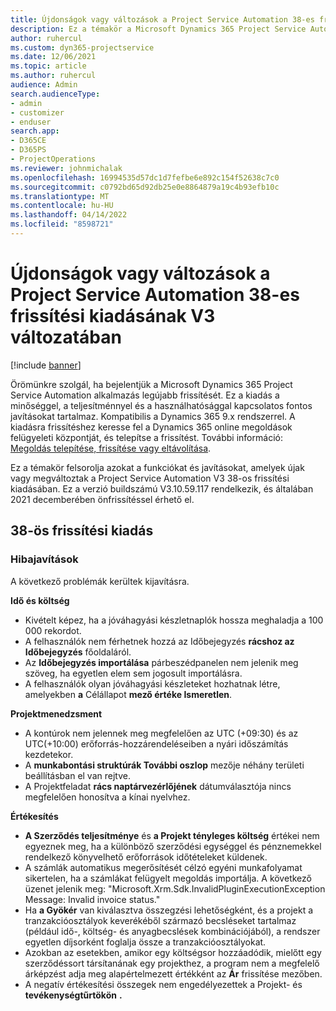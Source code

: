 ```yaml
---
title: Újdonságok vagy változások a Project Service Automation 38-es frissítési kiadásának V3 változatában
description: Ez a témakör a Microsoft Dynamics 365 Project Service Automation Update Release 38, V3 verzióban elérhető funkciókat és javításokat sorolja fel.
author: ruhercul
ms.custom: dyn365-projectservice
ms.date: 12/06/2021
ms.topic: article
ms.author: ruhercul
audience: Admin
search.audienceType:
- admin
- customizer
- enduser
search.app:
- D365CE
- D365PS
- ProjectOperations
ms.reviewer: johnmichalak
ms.openlocfilehash: 16994535d57dc1d7fefbe6e892c154f52638c7c0
ms.sourcegitcommit: c0792bd65d92db25e0e8864879a19c4b93efb10c
ms.translationtype: MT
ms.contentlocale: hu-HU
ms.lasthandoff: 04/14/2022
ms.locfileid: "8598721"
---
```

# <a name="whats-new-or-changed-in-project-service-automation-update-release-38-v3"></a>Újdonságok vagy változások a Project Service Automation 38-es frissítési kiadásának V3 változatában

[!include [banner](../includes/psa-now-project-operations.md)]

Örömünkre szolgál, ha bejelentjük a Microsoft Dynamics 365 Project Service Automation alkalmazás legújabb frissítését. Ez a kiadás a minőséggel, a teljesítménnyel és a használhatósággal kapcsolatos fontos javításokat tartalmaz. Kompatibilis a Dynamics 365 9.x rendszerrel. A kiadásra frissítéshez keresse fel a Dynamics 365 online megoldások felügyeleti központját, és telepítse a frissítést. További információ: [Megoldás telepítése, frissítése vagy eltávolítása](/power-platform/admin/install-remove-preferred-solution).

Ez a témakör felsorolja azokat a funkciókat és javításokat, amelyek újak vagy megváltoztak a Project Service Automation V3 38-os frissítési kiadásában. Ez a verzió buildszámú V3.10.59.117 rendelkezik, és általában 2021 decemberében önfrissítéssel érhető el.

## <a name="update-release-38"></a>38-ös frissítési kiadás

### <a name="bug-fixes"></a>Hibajavítások

A következő problémák kerültek kijavításra.

**Idő és költség**

- Kivételt képez, ha a jóváhagyási készletnaplók hossza meghaladja a 100 000 rekordot.
- A felhasználók nem férhetnek hozzá az Időbejegyzés **rácshoz az** **Időbejegyzés** főoldaláról.
- Az **Időbejegyzés importálása** párbeszédpanelen nem jelenik meg szöveg, ha egyetlen elem sem jogosult importálásra.
- A felhasználók olyan jóváhagyási készleteket hozhatnak létre, amelyekben **a** Célállapot **mező értéke Ismeretlen**.

**Projektmenedzsment**

- A kontúrok nem jelennek meg megfelelően az UTC (+09:30) és az UTC(+10:00) erőforrás-hozzárendeléseiben a nyári időszámítás kezdetekor.
- A **munkabontási struktúrák További oszlop** mezője néhány területi beállításban el van rejtve.
- A Projektfeladat **rács naptárvezérlőjének** dátumválasztója nincs megfelelően honosítva a kínai nyelvhez.

**Értékesítés**

- **A Szerződés teljesítménye** és **a Projekt tényleges költség** értékei nem egyeznek meg, ha a különböző szerződési egységgel és pénznemekkel rendelkező könyvelhető erőforrások időtételeket küldenek.
- A számlák automatikus megerősítését célzó egyéni munkafolyamat sikertelen, ha a számlákat felügyelt megoldás importálja. A következő üzenet jelenik meg: "Microsoft.Xrm.Sdk.InvalidPluginExecutionException Message: Invalid invoice status."
- Ha **a Gyökér** van kiválasztva összegzési lehetőségként, és a projekt a tranzakcióosztályok keverékéből származó becsléseket tartalmaz (például idő-, költség- és anyagbecslések kombinációjából), a rendszer egyetlen díjsorként foglalja össze a tranzakcióosztályokat.
- Azokban az esetekben, amikor egy költségsor hozzáadódik, mielőtt egy szerződéssort társítanának egy projekthez, a program nem a megfelelő árképzést adja meg alapértelmezett értékként az **Ár** frissítése mezőben.
- A negatív értékesítési összegek nem engedélyezettek a Projekt- és **tevékenységtűrtökön** **.**
